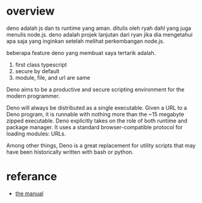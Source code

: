 # overview 
deno adalah js dan ts runtime yang aman. ditulis oleh ryah dahl yang juga menulis node.js. deno adalah projek lanjutan dari ryan jika dia mengetahui apa saja yang inginkan setelah melihat perkembangan node.js.

beberapa feature deno yang membuat saya tertarik adalah.
1. first class typescript
2. secure by default
3. module, file, and url are same

Deno aims to be a productive and secure scripting environment for the modern programmer.

Deno will always be distributed as a single executable. Given a URL to a Deno program, it is runnable with nothing more than the ~15 megabyte zipped executable. Deno explicitly takes on the role of both runtime and package manager. It uses a standard browser-compatible protocol for loading modules: URLs.

Among other things, Deno is a great replacement for utility scripts that may have been historically written with bash or python.

# referance
- [the manual](https://deno.land/manual)
